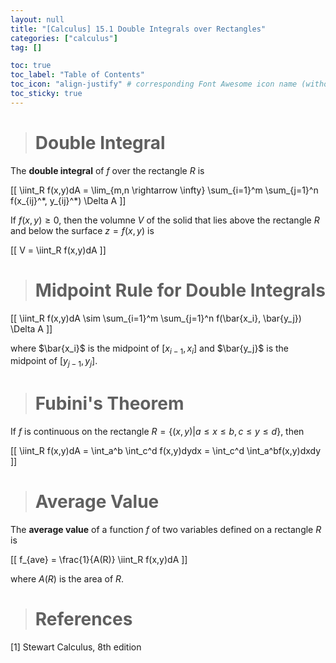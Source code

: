 ```yaml
---
layout: null
title: "[Calculus] 15.1 Double Integrals over Rectangles"
categories: ["calculus"]
tag: []

toc: true
toc_label: "Table of Contents"
toc_icon: "align-justify" # corresponding Font Awesome icon name (without fa prefix)
toc_sticky: true
---
```


> # Double Integral

The **double integral** of $f$ over the rectangle $R$ is

\[[ \iint_R f(x,y)dA = \lim\_{m,n \rightarrow \infty} \sum\_{i=1}^m \sum\_{j=1}^n f(x_{ij}^\*, y\_{ij}^\*) \Delta A \]]

If $f(x,y) \geq 0$, then the volumne $V$ of the solid that lies above the rectangle $R$ and below the surface $z=f(x,y)$ is

\[[ V = \iint_R f(x,y)dA \]]

> # Midpoint Rule for Double Integrals

\[[ \iint_R f(x,y)dA \sim \sum_{i=1}^m \sum_{j=1}^n f(\bar{x_i}, \bar{y_j}) \Delta A \]]

where $\bar{x_i}$ is the midpoint of $[x_{i-1},x_i]$ and $\bar{y_j}$ is the midpoint of $[y_{j-1},y_j]$.

> # Fubini's Theorem

If $f$ is continuous on the rectangle $R=\{ (x,y) \vert a \leq x \leq b, c \leq y \leq d \}$, then

\[[ \iint_R f(x,y)dA = \int_a^b \int_c^d f(x,y)dydx = \int_c^d \int_a^bf(x,y)dxdy \]]

> # Average Value

The **average value** of a function $f$ of two variables defined on a rectangle $R$ is

\[[ f_{ave} = \frac{1}{A(R)} \iint_R f(x,y)dA \]]

where $A(R)$ is the area of $R$.

> # References

[1] Stewart Calculus, 8th edition
